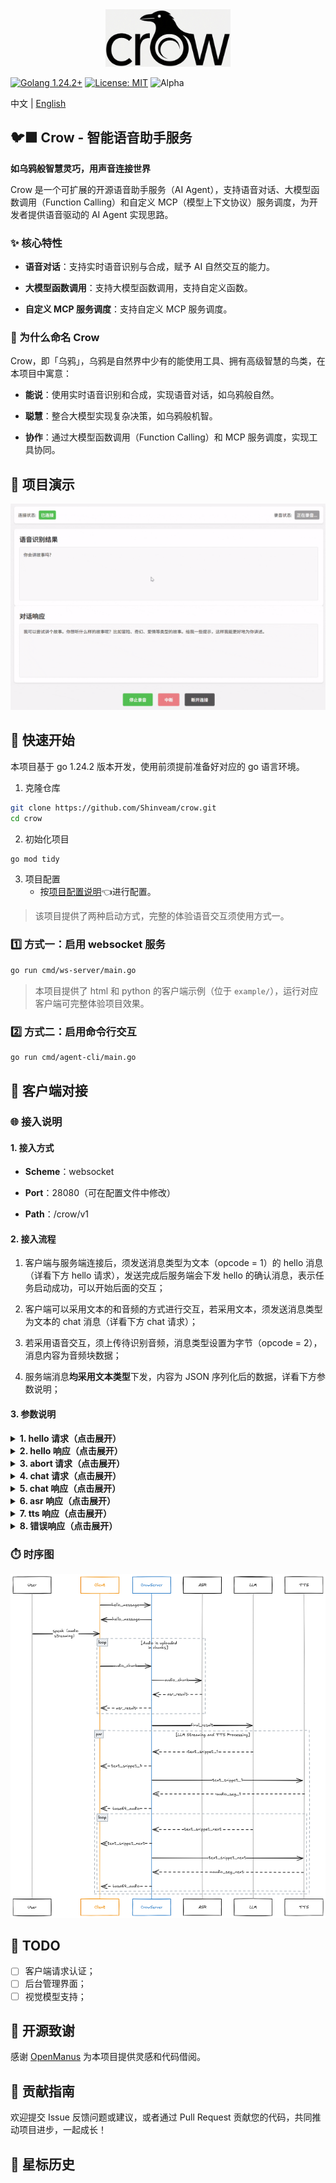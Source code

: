 <div style="text-align:center">
  <img src="assets/logo.png" width="200" />
</div>

[![Golang 1.24.2+](https://img.shields.io/badge/Golang-1.24.2+-blue.svg)](https://www.python.org/downloads/) [![License: MIT](https://img.shields.io/badge/License-MIT-yellow.svg)](https://opensource.org/licenses/MIT)  ![Alpha](https://img.shields.io/badge/Status-Alpha-red)

 中文 | [English](README_en.md) 

## 🐦‍⬛ Crow - 智能语音助手服务

**如乌鸦般智慧灵巧，用声音连接世界**  

Crow 是一个可扩展的开源语音助手服务（AI Agent），支持语音对话、大模型函数调用（Function Calling）和自定义 MCP（模型上下文协议）服务调度，为开发者提供语音驱动的 AI Agent 实现思路。

### ✨ 核心特性

- **语音对话**：支持实时语音识别与合成，赋予 AI 自然交互的能力。

- **大模型函数调用**：支持大模型函数调用，支持自定义函数。

- **自定义 MCP 服务调度**：支持自定义 MCP 服务调度。

### 🤔 为什么命名 Crow

Crow，即「乌鸦」，乌鸦是自然界中少有的能使用工具、拥有高级智慧的鸟类，在本项目中寓意：

- **能说**：使用实时语音识别和合成，实现语音对话，如乌鸦般自然。

- **聪慧**：整合大模型实现复杂决策，如乌鸦般机智。

- **协作**：通过大模型函数调用（Function Calling）和 MCP 服务调度，实现工具协同。

## 👀 项目演示

![demo](assets/demo.gif)

## 🚀 快速开始

本项目基于 go 1.24.2 版本开发，使用前须提前准备好对应的 go 语言环境。

1. 克隆仓库

```bash
git clone https://github.com/Shinveam/crow.git
cd crow
```

2. 初始化项目

```bash
go mod tidy
```

3. 项目配置
   - 按[项目配置说明](config/README.md)👈进行配置。

> 该项目提供了两种启动方式，完整的体验语音交互须使用方式一。

### 1️⃣ 方式一：启用 websocket 服务

```bash
go run cmd/ws-server/main.go
```

> 本项目提供了 html 和 python 的客户端示例（位于 `example/`），运行对应客户端可完整体验项目效果。

### 2️⃣ 方式二：启用命令行交互

```bash
go run cmd/agent-cli/main.go
```

## 🔌 客户端对接

### 🌐 接入说明

#### 1. 接入方式

   - **Scheme**：websocket

   - **Port**：28080（可在配置文件中修改）

   - **Path**：/crow/v1

#### 2. 接入流程

   1. 客户端与服务端连接后，须发送消息类型为文本（opcode = 1）的 hello 消息（详看下方 hello 请求），发送完成后服务端会下发 hello 的确认消息，表示任务启动成功，可以开始后面的交互；

   2. 客户端可以采用文本的和音频的方式进行交互，若采用文本，须发送消息类型为文本的 chat 消息（详看下方 chat 请求）；
    
   3. 若采用语音交互，须上传待识别音频，消息类型设置为字节（opcode = 2），消息内容为音频块数据；

   4. 服务端消息**均采用文本类型**下发，内容为 JSON 序列化后的数据，详看下方参数说明；

#### 3. 参数说明

<details>
<summary><strong>1. hello 请求（点击展开）</strong></summary>

> **功能描述**：设置任务参数并启动任务  
> **消息类型**：文本（opcode = 1）  
> **消息格式**：JSON

|          参数名           |   类型   |              描述              | 是否必填 |   默认值    |
|:----------------------:|:------:|:----------------------------:|:----:|:--------:|
|          type          | string |          固定为 hello           |  是   |    无     |
|       enable_asr       |  bool  |           是否启用ASR            |  否   |  false   |
|       enable_tts       |  bool  |           是否启用TTS            |  否   |  false   |
|       asr_params       | object | ASR设置参数（enable_asr为true时生效）  |  否   |    无     |
|   asr_params.format    | string |           待识别音频格式            |  否   |   pcm    |
| asr_params.sample_rate |  int   |       待识别音频采样率，单位：kHz        |  否   |  16000   |
|  asr_params.channels   |  int   |     待识别音频声道数，1：单声道，2：双声道     |  否   |    1     |
|   asr_params.vad_eos   |  int   |    语音活动检测（VAD）后端点时间，单位：毫秒    |  否   |   800    |
| asr_params.enable_punc |  bool  |           是否启用标点符号           |  否   |  false   |
|  asr_params.language   | string |      语种，如：zh（中文），en（英文）      |  否   |    zh    |
|   asr_params.accent    | string | 方言，mandarin：普通话；cantonese：粤语 |  否   | mandarin |
|       tts_params       | object | TTS设置参数（enable_tts为true时生效）  |  否   |    无     |
|   tts_params.speaker   | string |             发音人              |  否   |    无     |
|   tts_params.format    | string |           TTS音频格式            |  否   |   mp3    |
|    tts_params.speed    | float  |         语速：[0.5-2.0]         |  否   |   1.0    |
|   tts_params.volume    |  int   |          音量：[0-100]          |  否   |    50    |
|    tts_params.pitch    | float  |         语调：[0.5-2.0]         |  否   |   1.0    |
| tts_params.sample_rate |  int   |         音频采样率，单位：kHz         |  否   |  16000   |
|  tts_params.language   | string |      语种，如：zh（中文），en（英文）      |  否   |    zh    |

</details>

<details>
<summary><strong>2. hello 响应（点击展开）</strong></summary>

> **消息类型**：文本（opcode = 1）  
> **消息格式**：JSON

|          参数名           |   类型   |              描述              | 是否必选 |
|:----------------------:|:------:|:----------------------------:|:----:|
|          type          | string |          固定为 hello           |  是   |
|       asr_params       | object | ASR设置参数（enable_asr为true时生效）  |  否   |
|   asr_params.format    | string |           待识别音频格式            |  否   |
| asr_params.sample_rate |  int   |       待识别音频采样率，单位：kHz        |  否   |
|  asr_params.channels   |  int   |     待识别音频声道数，1：单声道，2：双声道     |  否   |
|   asr_params.vad_eos   |  int   |    语音活动检测（VAD）后端点时间，单位：毫秒    |  否   |
| asr_params.enable_punc |  bool  |           是否启用标点符号           |  否   |
|  asr_params.language   | string |      语种，如：zh（中文），en（英文）      |  否   |
|   asr_params.accent    | string | 方言，mandarin：普通话；cantonese：粤语 |  否   |
|       tts_params       | object | TTS设置参数（enable_tts为true时生效）  |  否   |
|   tts_params.speaker   | string |             发音人              |  否   |
|   tts_params.format    | string |           TTS音频格式            |  否   |
|    tts_params.speed    | float  |         语速：[0.5-2.0]         |  否   |
|   tts_params.volume    |  int   |          音量：[0-100]          |  否   |
|    tts_params.pitch    | float  |         语调：[0.5-2.0]         |  否   |
| tts_params.sample_rate |  int   |         音频采样率，单位：kHz         |  否   |
|  tts_params.language   | string |      语种，如：zh（中文），en（英文）      |  否   |

</details>

<details>
<summary><strong>3. abort 请求（点击展开）</strong></summary>

> **功能描述**：可以在交互过程中发送该请求，用以打断当前的交互  
> **消息类型**：文本（opcode = 1）  
> **消息格式**：JSON

| 参数名  |   类型   |    描述     | 是否必填 | 默认值 |
|:----:|:------:|:---------:|:----:|:---:|
| type | string | 固定为 abort |  是   | 无 |

</details>

<details>
<summary><strong>4. chat 请求（点击展开）</strong></summary>

> **功能描述**：请求文本  
> **消息类型**：文本（opcode = 1）  
> **消息格式**：JSON

|    参数名    |   类型   |    描述    | 是否必填 | 默认值 |
|:---------:|:------:|:--------:|:----:|:---:|
|   type    | string | 固定为 chat |  是   |  无  |
| chat_text | string | 用户请求话术文本 |  是   |  无  |

</details>

<details>
<summary><strong>5. chat 响应（点击展开）</strong></summary>

> **功能描述**：响应文本，文本请求和语音请求都会返回该类型消息，用以返回答复话术  
> **消息类型**：文本（opcode = 1）  
> **消息格式**：JSON

|    参数名     |   类型   |       描述        | 是否必选 |
|:----------:|:------:|:---------------:|:----:|
|    type    | string |    固定为 chat     |  是   |
|    text    | string |      答复话术       |  否   |

</details>

<details>
<summary><strong>6. asr 响应（点击展开）</strong></summary>

> **功能描述**：ASR 响应结果 
> **消息类型**：文本（opcode = 1）  
> **消息格式**：JSON

|  参数名   |   类型   |             描述              | 是否必选 |
|:------:|:------:|:---------------------------:|:----:|
|  type  | string |           固定为 asr           |  是   |
| result | string |            识别结果             |  否   | 
| state  |  int   | 识别状态，0：识别中，1：单句识别结束，2：asr结束 |  否   |

</details>

<details>
<summary><strong>7. tts 响应（点击展开）</strong></summary>

> **功能描述**：TTS 响应结果
> **消息类型**：文本（opcode = 1）  
> **消息格式**：JSON

|  参数名  |   类型   |        描述         | 是否必选 |
|:-----:|:------:|:-----------------:|:----:|
| type  | string |      固定为 tts      |  是   |
| audio | string |  base64 编码的音频数据   |  否   | 
| state |  int   | 识别状态，0：合成中，1：合成结束 |  否   |

</details>

<details>
<summary><strong>8. 错误响应（点击展开）</strong></summary>

> **功能描述**：错误响应  
> **消息类型**：文本（opcode = 1）  
> **消息格式**：JSON

|    参数名     |   类型   |       描述       | 是否必选 |
|:----------:|:------:|:--------------:|:----:|
|    type    | string |   固定为 error    |  是   |
| error_code |  int   | 错误码，0：正常，非0：异常 |  是   |
| error_msg  | string |      错误消息      |  否   |

</details>

### ⏱️ 时序图

![时序图](assets/timing.png)

## 📝 TODO

- [ ] 客户端请求认证；
- [ ] 后台管理界面；
- [ ] 视觉模型支持；

## 🙏 开源致谢

感谢 [OpenManus](https://github.com/FoundationAgents/OpenManus) 为本项目提供灵感和代码借阅。

## 🙋 贡献指南

欢迎提交 Issue 反馈问题或建议，或者通过 Pull Request 贡献您的代码，共同推动项目进步，一起成长！

## 🌟 星标历史

[//]: # ([![Star History Chart]&#40;https://api.star-history.com/svg?repos=Shinveam/crow&type=Date&#41;]&#40;https://star-history.com/#Shinveam/crow&Date&#41;)
